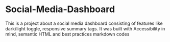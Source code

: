 # Social-Media-Dashboard
This is a project about a social media dashboard consisting of features like dark/light toggle, responsive summary tags. It was built with Accessibility in mind, semantic HTML and best practices markdown codes
